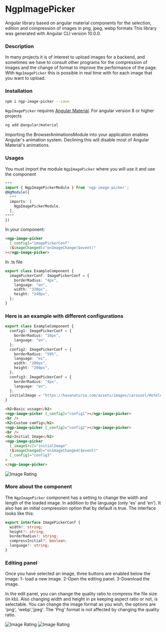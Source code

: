 # NgpImagePicker

Angular library based on angular material components for the selection, edition and compression of images in png, jpeg, webp formats
This library was generated with Angular CLI version 10.0.0.

### Description

In many projects it is of interest to upload images for a backend, and sometimes we have to consult other programs for the compression of images and the change of format to improve the performance of the page. With `NgpImagePicker` this is possible in real time with for each image that you want to upload.

### Installation

```sh
npm i ngp-image-picker --save
```

`NgpImagePicker` requires [Angular Material](https://material.angular.io/guide/getting-started/).
For angular version 8 or higher projects

```sh
ng add @angular/material
```

Importing the BrowserAnimationsModule into your application enables Angular's animation system. Declining this will disable most of Angular Material's animations.

### Usages

You must import the module `NgpImagePicker` where you will use it and use the component

```typescript
***
import { NgpImagePickerModule } from 'ngp-image-picker';
@NgModule({
  ***
  imports: [
    NgpImagePickerModule,
  ],
****
})
```

In your component:

```html
<ngp-image-picker
  [_config]="imagePickerConf"
  ($imageChanged)="onImageChange($event)"
></ngp-image-picker>
```

In .ts file

```typescript
export class ExampleComponent {
  imagePickerConf: ImagePickerConf = {
    borderRadius: "4px",
    language: "en",
    width: "320px",
    height: "240px",
  };
}
```

### Here is an example with different configurations

```typescript
export class ExampleComponent {
  config1: ImagePickerConf = {
    borderRadius: "16px",
    language: "en",
  };
  config2: ImagePickerConf = {
    borderRadius: "50%",
    language: "es",
    width: "200px",
    height: "200px",
  };
  config3: ImagePickerConf = {
    borderRadius: "4px",
    language: "en",
  };
  initialImage = "https://havanatursa.com/assets/images/carousel/Hoteles.webp";
}
```

```html
<h2>Basic ussage</h2>
<ngp-image-picker [_config]="config1"></ngp-image-picker>
<br />
<h2>Custom comfig</h2>
<ngp-image-picker [_config]="config2"></ngp-image-picker>
<br />
<h2>Initial Image</h2>
<ngp-image-picker
  [_imageSrc]="initialImage"
  ($imageChanged)="onImageChanged($event)"
  [_config]="config3"
>
</ngp-image-picker>
```

![Image Rating](https://havanatursa.com/assets/images/npm/Capture1.webp)

### More about the component

The `NgpImagePicker` component has a setting to change the width and length of the loaded image. In addition to the language (only 'es' and 'en'). It also has an initial compression option that by default is true. The interface looks like this:

```typescript
export interface ImagePickerConf {
  width?: string;
  height?: string;
  borderRadius?: string;
  compressInitial?: boolean;
  language?: string;
}
```

### Editing panel

Once you have selected an image, three buttons are enabled below the image:
1- load a new image.
2-Open the editing panel.
3-Download the image.

In the edit panel, you can change the quality ratio to compress the file size (in kb). Also changing width and height in px keeping aspect ratio or not, is selectable. You can change the image format as you wish, the options are 'png', 'webp','jpeg'. The 'Png' format is not affected by changing the quality ratio.

![Image Rating](https://havanatursa.com/assets/images/npm/Capture2.webp)
![Image Rating](https://havanatursa.com/assets/images/npm/Capture3.webp)
